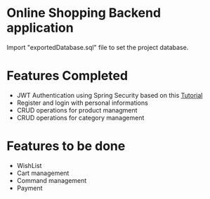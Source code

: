 # Online Shopping Backend application 

Import "exportedDatabase.sql" file to set the project database. 

# Features Completed 

- JWT Authentication using Spring Security based on this [Tutorial](https://ozenero.com/angular-spring-boot-jwt-authentication-example-angular-6-spring-security-mysql-full-stack-part-2-build-backend)
- Register and login with personal informations
- CRUD operations for product managment
- CRUD operations for category management

# Features to be done
- WishList
- Cart management
- Command management
- Payment
 



  

